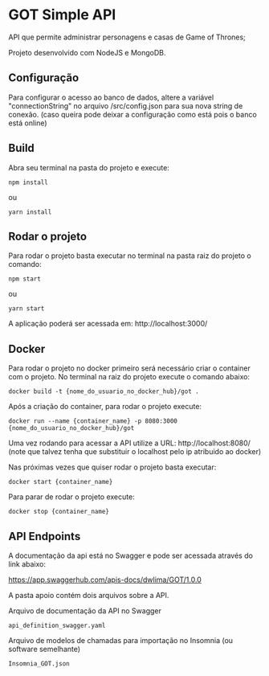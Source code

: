 # GOT Simple API

API que permite administrar personagens e casas de Game of Thrones;

Projeto desenvolvido com NodeJS e MongoDB.

## Configuração
Para configurar o acesso ao banco de dados, altere a variável "connectionString" no arquivo /src/config.json para sua nova string de conexão.
(caso queira pode deixar a configuração como está pois o banco está online)


## Build
Abra seu terminal na pasta do projeto e execute:

``` shell
npm install
```
ou
``` shell
yarn install
```

## Rodar o projeto
Para rodar o projeto basta executar no terminal na pasta raiz do projeto o comando:

``` shell
npm start
```
ou

``` shell
yarn start
```


A aplicação poderá ser acessada em: http://localhost:3000/


## Docker
Para rodar o projeto no docker primeiro será necessário criar o container com o projeto. No terminal na raiz do projeto execute o comando abaixo: 

``` shell
docker build -t {nome_do_usuario_no_docker_hub}/got .
```
Após a criação do container, para rodar o projeto execute:

``` shell
docker run --name {container_name} -p 8080:3000 {nome_do_usuario_no_docker_hub}/got
```

Uma vez rodando para acessar a API utilize a URL:
http://localhost:8080/
(note que talvez tenha que substituir o localhost pelo ip atribuido ao docker)


Nas próximas vezes que quiser rodar o projeto basta executar:

``` shell
docker start {container_name}
```

Para parar de rodar o projeto execute:

``` shell
docker stop {container_name}
```


## API Endpoints

A documentação da api está no Swagger e pode ser acessada através do link abaixo:

https://app.swaggerhub.com/apis-docs/dwlima/GOT/1.0.0


A pasta apoio contém dois arquivos sobre a API.

Arquivo de documentação da API no Swagger

``` shell
api_definition_swagger.yaml
``` 


Arquivo de modelos de chamadas para importação no Insomnia (ou software semelhante)
``` shell
Insomnia_GOT.json
```